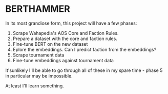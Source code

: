 # BERTHAMMER

In its most grandiose form, this project will have a few phases:

1. Scrape Wahapedia's AOS Core and Faction Rules.
2. Prepare a dataset with the core and faction rules.
3. Fine-tune BERT on the new dataset
4. Eplore the embeddings. Can I predict faction from the embeddings?
5. Scrape tournament data
6. Fine-tune embeddings against tournament data

It'sunlikely I'll be able to go through all of these in my spare time - 
phase 5 in particular may be impossible.

At least I'll learn something.
